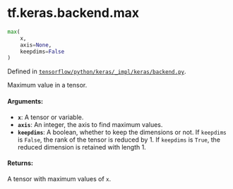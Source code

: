 <div itemscope itemtype="http://developers.google.com/ReferenceObject">
<meta itemprop="name" content="tf.keras.backend.max" />
</div>

# tf.keras.backend.max

``` python
max(
    x,
    axis=None,
    keepdims=False
)
```



Defined in [`tensorflow/python/keras/_impl/keras/backend.py`](https://www.tensorflow.org/code/tensorflow/python/keras/_impl/keras/backend.py).

Maximum value in a tensor.

#### Arguments:

* <b>`x`</b>: A tensor or variable.
* <b>`axis`</b>: An integer, the axis to find maximum values.
* <b>`keepdims`</b>: A boolean, whether to keep the dimensions or not.
        If `keepdims` is `False`, the rank of the tensor is reduced
        by 1. If `keepdims` is `True`,
        the reduced dimension is retained with length 1.


#### Returns:

A tensor with maximum values of `x`.